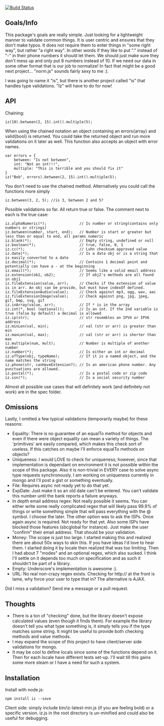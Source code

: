 [![Build Status](https://secure.travis-ci.org/parris/iz.png)](http://travis-ci.org/parris/iz)

Goals/Info
----
This package's goals are really simple. Just looking for a lightweight manner to validate common things. It is user centric and ensures that they don't make typos. It does not require them to enter things in "some right way", but rather "a right way". In other words if they like to put "." instead of "-" in their phone numbers it should let them. We should just make sure they don't mess up and only put 8 numbers instead of 10. If we need our data in some other format that is our job to normalize! In fact that might be a good next project... "norm.js" sounds fairly sexy to me :).

I was going to name it "is", but there is another project called "is" that handles type validations. "Iz" will have to do for now!

API
----
Chaining:

    iz(10).between(2, 15).int().multiple(5);

When using the chained notation an object containing an errors{array} and valid{bool} is returned. You could take the
returned object and run more validations on it later as well. This function also accepts an object with error names.

    var errors = {
        between: "Is not between",
        int: "Not an int!!!",
        multiple: "This is terrible and you should fix it"
    }
    iz("Bob", errors).between(2, 15).int().multiple(5);

You don't need to use the chained method. Alternatively you could call the functions more simply

    iz.between(3, 2, 5); //is 3, between 2 and 5?

Possible validations so far. All return true or false. The comment next to each is the true case:

    iz.alphaNumeric(*);               // Is number or string(contains only numbers or strings)
    iz.between(number, start, end);   // Number is start or greater but less than or equal to end, all params numeric
    iz.blank(*);                      // Empty string, undefined or null
    iz.boolean(*);                    // true, false, 0, 1
    iz.cc(*);                         // Luhn checksum approved value
    iz.date(*);                       // Is a data obj or is a string that is easily converted to a date
    iz.decimal(*);                    // Contains 1 decimal point and potentially can have a - at the beginning
    iz.email(*);                      // Seems like a valid email address
    iz.extension(ob1, ob2);           // If obj2's methods are all found in obj1
    iz.fileExtension(value, arr);     // Checks if the extension of value is in arr. An obj can be provide, but must have indexOf defined.
    iz.fileExtensionAudio(value);     // Check against mp3, ogg, wav, aac
    iz.fileExtensionImage(value);     // Check against png, jpg, jpeg, gif, bmp, svg, gif
    iz.inArray(value, arr);           // If * is in the array
    iz.int(*, bool (optional));       // Is an int. If the 2nd variable is true (false by default) a decimal is allowed
    iz.ip(str);                       // str resembles an IPV4 or IPV6 address
    iz.minLen(val, min);              // val (str or arr) is greater than min
    iz.maxLen(val, max);              // val (str or arr) is shorter than max
    iz.multiple(num, mult);           // Number is multiple of another number
    iz.number(*);                     // Is either an int or decimal
    iz.ofType(obj, typeName);         // If it is a named object, and the name matches the string
    iz.phone(str, canHaveExtension?); // Is an american phone number. Any punctuations are allowed.
    iz.postal(*);                     // Is a postal code or zip code
    iz.ssn(*);                        // Is a social security number

Almost all possible use cases that will definitely work (and definitely not work) are in the spec folder.

Omissions
----
Lastly, I omitted a few typical validations (temporarily maybe) for these reasons:

- Equality: There is no guarantee of an equalTo method for objects and even if there were object equality can mean a variety of things. The 'primitives' are easily compared, which makes this check sort of useless. If this catches on maybe I'll enforce equalTo methods on objects?
- Uniqueness: I would LOVE to check for uniqueness; however, since that implementation is dependant on environment it is not possible within the scope of this package. Also it is non-trivial in EVERY case to solve async type requests synchronously. I am working on uniqueness currently in mongo and I'll post a gist or something eventually.
- File: Requires async not ready yet to do that yet.
- ExpDate: Just make it so an old date can't be entered. You can't validate this number until the bank reports a failure anyways.
- In depth email address regex: Not really possible it seems. You can either write some really complicated regex that will likely pass 99.9% of things or write something simple that will pass everything with the @ symbol. I choose the later. The other option was to ask the ISPs. Once again async is required. Not ready for that yet. Also some ISPs have blocked those features (sbcglobal for instance). Just make the user "confirm" their email address. That should be your validation.
- Money: The scope is just too large. I started making this and realized there are about 50x ways to skin this. If you have ideas I'd love to hear them. I started doing it by locale then realized that was too limiting. Then I had about 7 "modes" and an optional regex, which also sucked. I think I'll settle on it depends too much on specification and as such it shouldn't be part of a library.
- Empty: Underscore's implementation is awesome :).
- URL: No real non-crazy regex exists. Checking for http:// at the front is lame, why force your user to type that in? The alternative is AJAX.

Did I miss a validation? Send me a message or a pull request.

Thoughts
----
- There is a ton of "checking" done, but the library doesn't expose calculated values (even though it finds them). For example the library doesn't tell you what type something is, it simply tells you if the type matches some string. It might be useful to provide both checking methods and value methods.
- I may expand the scope of this project to have client/server side validations for mongo.
- It may be cool to define locals since some of the functions depend on it. Then for each locale have different tests set-up. I'll wait till this gains some more steam or I have a need for such a system.

Installation
----

Install with node.js:

    npm install iz --save

Client side: simply include bin/iz-latest-min.js (if you are feeling bold) or a specific version. iz.js in the root directory is un-minified and could also be useful for debugging.

